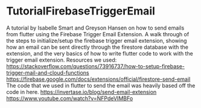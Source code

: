 # TutorialFirebaseTriggerEmail
A tutorial by Isabelle Smart and Greyson Hansen on how to send emails from flutter using the Firebase Trigger Email Extension.
A walk through of the steps to initialize/setup the firebase trigger email extension, showing how an email can be sent directly through the firestore database with the extension, and the very basics of how to write flutter code to work with the trigger email extension. 
Resources we used: 
https://stackoverflow.com/questions/73916737/how-to-setup-firebase-trigger-mail-and-cloud-functions 
https://firebase.google.com/docs/extensions/official/firestore-send-email The code that we used in flutter to send the email was heavily based off the code in here.
https://invertase.io/blog/send-email-extension
https://www.youtube.com/watch?v=NFPdeVIMBFo
